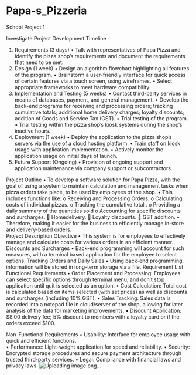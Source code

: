 # Papa-s_Pizzeria
School Project 1

Investigate 
Project Development Timeline
1. Requirements (3 days)
•	Talk with representatives of Papa Pizza and identify the pizza shop’s requirements and document the requirements that need to be met. 
2. Design (1 week)
•	Design an algorithm flowchart highlighting all features of the program. 
•	Brainstorm a user-friendly interface for quick access of certain features via a touch screen, using wireframes.
•	Select appropriate frameworks to meet hardware compatibility. 
3. Implementation and Testing (5 weeks)
•	Contact third-party services in means of databases, payment, and general management. 
•	Develop the back-end programs for receiving and processing orders; tracking cumulative totals; additional home delivery charges; loyalty discounts; addition of Goods and Service Tax (GST). 
•	Trial testing of the program. 
•	Trial testing within the pizza shop’s kiosk systems during the shop’s inactive hours.  
4. Deployment (1 week)
•	Deploy the application to the pizza shop’s servers via the use of a cloud hosting platform. 
•	Train staff on kiosk usage with application implementation. 
•	Actively monitor the application usage on initial days of launch. 
5. Future Support (Ongoing)
•	Provision of ongoing support and application maintenance via company support or subcontractors. 



Project Outline
•	To develop a software solution for Papa Pizza, with the goal of using a system to maintain calculation and management tasks when pizza orders take place, to be used by employees of the shop. 
•	This includes functions like:
o	Receiving and Processing Orders.
o	Calculating costs of individual pizzas. 
o	Tracking the cumulative total . 
o	Providing a daily summary of the quantities sold
o	Accounting for specific discounts and surcharges. 
	Homedelivery.
	Loyalty discounts.
	GST addition.
•	Therefore, making it easier for the business to efficiently manage in-store and delivery-based orders.  
Project Description
Objective
•	This system is for employees to effectively manage and calculate costs for various orders in an efficient manner. 
Discounts and Surcharges 
•	Back-end programming will account for such measures, with a terminal based application for the employee to select options. 
Tracking Orders and Daily Sales
•	Using back-end programming, information will be stored in long-term storage via a file. 
Requirement List
Functional Requirements
•	Order Placement and Processing: Employees can select specific options through terminal menu, and don’t stop application until quit is selected as an option. 
•	Cost Calculation: Total cost is calculated based on items selected (with set prices) as well as discounts and surcharges (including 10% GST). 
•	Sales Tracking: Sales data is recorded into a notepad file in cloud/server of the shop, allowing for later analysis of the data for marketing improvements. 
•	Discount Application: $8.00 delivery fee; 5% discount to members with a loyalty card or if the orders exceed $100. 


Non-Functional Requirements
•	Usability: Interface for employee usage with quick and efficient functions.  
•	Performance: Light-weight application for speed and reliability. 
•	Security: Encrypted storage procedures and secure payment architecture through trusted third-party services. 
•	Legal: Compliance with financial laws and privacy laws. 
![Uploading image.png…]()

